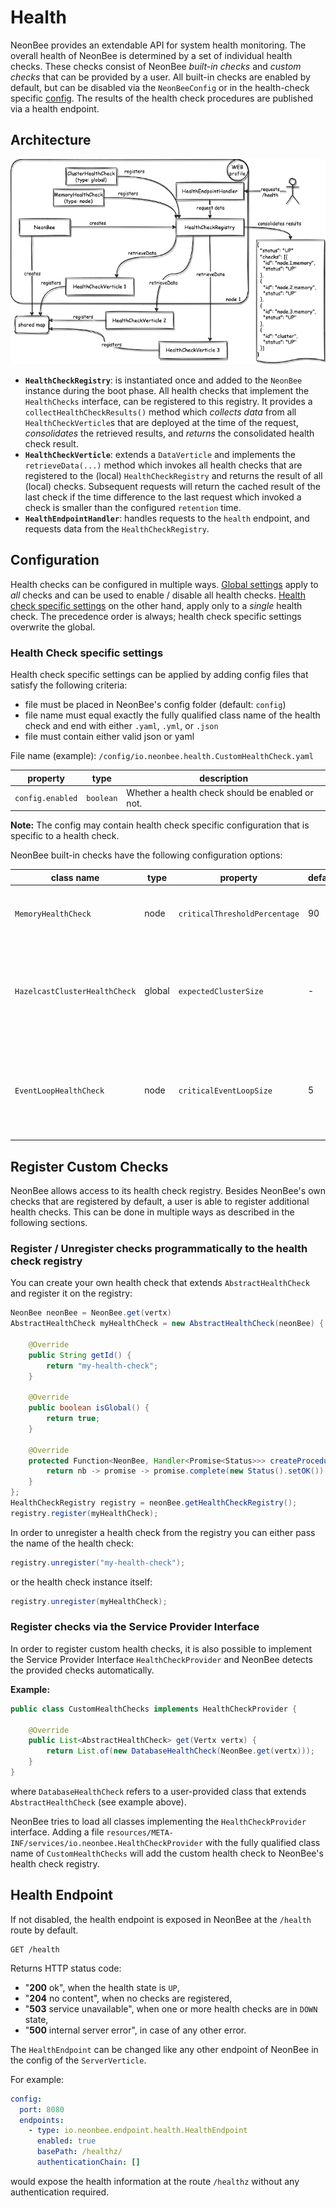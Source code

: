# Health

NeonBee provides an extendable API for system health monitoring. The overall health of NeonBee is determined by a set of individual health checks. These checks consist of NeonBee *built-in checks* and *custom checks* that can be provided by a user. All built-in checks are enabled by default, but can be disabled via the `NeonBeeConfig` or in the health-check specific [config](#configuration). The results of the health check procedures are published via a health endpoint.

## Architecture

![Health Checks](static/health-checks.png)

- **`HealthCheckRegistry`**: is instantiated once and added to the `NeonBee` instance during the boot phase. All health checks that implement the `HealthChecks` interface, can be registered to this registry. It provides a `collectHealthCheckResults()` method which *collects data* from all `HealthCheckVerticle`s that are deployed at the time of the request, *consolidates* the retrieved results, and *returns* the consolidated health check result.
- **`HealthCheckVerticle`**: extends a `DataVerticle` and implements the  `retrieveData(...)` method which invokes all health checks that are registered to the (local) `HealthCheckRegistry` and returns the result of all (local) checks. Subsequent requests will return the cached result of the last check if the time difference to the last request which invoked a check is smaller than the configured `retention` time.
- **`HealthEndpointHandler`**: handles requests to the `health` endpoint, and requests data from the `HealthCheckRegistry`.

## Configuration

Health checks can be configured in multiple ways. [Global settings](./neonbee.md#health) apply to *all* checks and can be used to enable / disable all health checks. [Health check specific settings](#health-check-specific-settings-via-config-file-on-health-check-level) on the other hand, apply only to a *single* health check. The precedence order is always; health check specific settings overwrite the global.

### Health Check specific settings

Health check specific settings can be applied by adding config files that satisfy the following criteria:

- file must be placed in NeonBee's config folder (default: `config`)
- file name must equal exactly the fully qualified class name of the health check and end with either `.yaml`, `.yml`, or `.json`
- file must contain either valid json or yaml

File name (example): `/config/io.neonbee.health.CustomHealthCheck.yaml`

| property         | type      | description                                      |
| ---------------- | --------- | ------------------------------------------------ |
| `config.enabled` | `boolean` | Whether a health check should be enabled or not. |

**Note:** The config may contain health check specific configuration that is specific to a health check.

NeonBee built-in checks have the following configuration options:

| class name                    | type   | property                      | default | description                                                                              |
|-------------------------------|--------|-------------------------------|---------|------------------------------------------------------------------------------------------|
| `MemoryHealthCheck`           | node   | `criticalThresholdPercentage` | 90      | Criticality ratio of the used / max memory in percentage.                                |
| `HazelcastClusterHealthCheck` | global | `expectedClusterSize`         | -       | The expected cluster size that must match the actual size. Is checked only if specified. |
| `EventLoopHealthCheck`        | node   | `criticalEventLoopSize`       | 5       | Number of pending tasks that are allowed per event loop before check becomes unhealthy.  |

## Register Custom Checks

NeonBee allows access to its health check registry. Besides NeonBee's own checks that are registered by default, a user is able to register additional health checks. This can be done in multiple ways as described in the following sections.

### Register / Unregister checks programmatically to the health check registry

You can create your own health check that extends `AbstractHealthCheck` and register it on the registry:

```java
NeonBee neonBee = NeonBee.get(vertx)
AbstractHealthCheck myHealthCheck = new AbstractHealthCheck(neonBee) {

    @Override
    public String getId() {
        return "my-health-check";
    }

    @Override
    public boolean isGlobal() {
        return true;
    }

    @Override
    protected Function<NeonBee, Handler<Promise<Status>>> createProcedure() {
        return nb -> promise -> promise.complete(new Status().setOK()).setData(new JsonObject());
    }
};
HealthCheckRegistry registry = neonBee.getHealthCheckRegistry();
registry.register(myHealthCheck);
```

In order to unregister a health check from the registry you can either pass the name of the health check:

```java
registry.unregister("my-health-check");
```

or the health check instance itself:

```java
registry.unregister(myHealthCheck);
```

### Register checks via the Service Provider Interface

In order to register custom health checks, it is also possible to implement the Service Provider Interface `HealthCheckProvider` and NeonBee detects the provided checks automatically.

**Example:**

```java
public class CustomHealthChecks implements HealthCheckProvider {

    @Override
    public List<AbstractHealthCheck> get(Vertx vertx) {
        return List.of(new DatabaseHealthCheck(NeonBee.get(vertx)));
    }
}
```

where `DatabaseHealthCheck` refers to a user-provided class that extends `AbstractHealthCheck` (see example above).

NeonBee tries to load all classes implementing the `HealthCheckProvider` interface.
Adding a file `resources/META-INF/services/io.neonbee.HealthCheckProvider` with
the fully qualified class name of `CustomHealthChecks` will add the custom health
check to NeonBee's health check registry.

## Health Endpoint

If not disabled, the health endpoint is exposed in NeonBee at the `/health` route by default.

```console
GET /health
```

Returns HTTP status code:

- "**200** ok", when the health state is `UP`,
- "**204** no content", when no checks are registered,
- "**503** service unavailable", when one or more health checks are in `DOWN` state,
- "**500** internal server error", in case of any other error.

The `HealthEndpoint` can be changed like any other endpoint of NeonBee in the config of the `ServerVerticle`.

For example:

```yaml
config:
  port: 8080
  endpoints:
    - type: io.neonbee.endpoint.health.HealthEndpoint
      enabled: true
      basePath: /healthz/
      authenticationChain: []
```

would expose the health information at the route `/healthz` without any authentication required.
